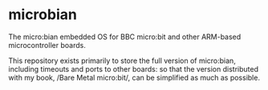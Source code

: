 # microbian
The micro:bian embedded OS for BBC micro:bit and other
ARM-based microcontroller boards.

This repository exists primarily to store the full version of
micro:bian, including timeouts and ports to other boards: so that the
version distributed with my book, /Bare Metal micro:bit/, can be
simplified as much as possible.
